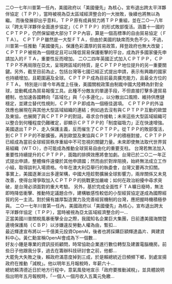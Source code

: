 二○一七年川普第一任內，美國政府以「美國優先」為核心，宣布退出跨太平洋夥伴協定（ＴＰＰ），當時被視為亞太區域經濟整合的一大挫敗，後續也將無以為繼。
而後發展卻出乎意料，ＴＰＰ原有成員努力將ＴＰＰ重組，並在二○一八年以「跨太平洋夥伴全面進步協定」（ＣＰＴＰＰ）的形式敗部復活。涵蓋十一國的ＣＰＴＰＰ，仍然保留絕大部分ＴＰＰ內容，算是一個高標準的自由貿易協定（ＦＴＡ）。
ＣＰＴＰＰ雖然是一大型ＦＴＡ，但由於美國的缺席而失色不少。不過，川普第一任推動「美國優先」、保護色彩濃厚的貿易政策，拜登政府也無大改變；ＣＰＴＰＰ被視為一個穩定且可以降低貿易保護衝擊的平台，成為許多國家優先申請加入的ＦＴＡ，重要性反而增加。
二○二四年英國正式加入ＣＰＴＰＰ，ＣＰＴＰＰ不再局限在亞太，呈現跨區域的特質，是ＣＰＴＰＰ地位提升的另一重要關鍵。另外，截至目前為止，包括台灣等七國已經正式提出申請，表示有興趣的國家也持續增加，且範圍遍及全球。ＣＰＴＰＰ成為目前最具擴充能力，且最全方位的ＦＴＡ。
特別是川普今年再度上任後，美國關稅政策由制裁中國大陸轉為針對全球，並動輒成為貿易報復工具。此種不分敵友的單邊手段，不但直接打擊多邊貿易體制，也加速各國轉向「區域化」與「小多邊化」，以分散出口風險、維持供應鏈穩定，並建立替代性規則，ＣＰＴＰＰ即成為一個極佳選項。
ＣＰＴＰＰ的外溢效應也展現在與其他大型區域組織的連結；例如過去沒有與ＣＰＴＰＰ互動的歐盟及東協，也展開了與ＣＰＴＰＰ的對話，尋求合作接軌；未來這些大型區域組織可以整合到何種程度仍難確定，卻顯示ＣＰＴＰＰ的「制度磁吸力」正在快速增強。
美國退出ＴＰＰ、走入保護主義，反而催生了ＣＰＴＰＰ。從ＴＰＰ的敗部復活，到ＣＰＴＰＰ的不斷擴張，再到歐盟及東協與ＣＰＴＰＰ的積極對接，ＣＰＴＰＰ已經成為當前全球經貿秩序重組中不可忽視的關鍵力量。未來即使無法取代世界貿易組織（ＷＴＯ），亦可能成為推動全球貿易自由化的重要支柱。
台灣若無法加入重要性持續提升的ＣＰＴＰＰ，面臨的排擠效應將會加劇。台灣已於二○二一年正式提出申請，整體條件遠優於其他申請國；然而由於對岸阻撓，始終無法成立工作小組，取得談判入場資格。今年在澳大利亞舉行的執委會，台灣又要再次扣關。
事實上，美國逐漸淡出多邊架構，中國大陸趁勢擴展全球影響力，兩岸關係又未見改善，使得台灣爭取加入ＣＰＴＰＰ的挑戰更加嚴峻；如何在政治紛擾中尋求突破，是台灣必須面對的重大考驗。
另外，基於完成全面性ＦＴＡ曠日廢時，無法即時降低衝擊、推動特定議題合作，建構敏感性較低的小型經貿協定遂成為國際經貿的另一主流。對於擁有雄厚製造實力及完善經貿機制的台灣，應把握時機積極參與。
                    二○一七年川普第一任內，美國政府以「美國優先」為核心，宣布退出跨太平洋夥伴協定（ＴＰＰ），當時被視為亞太區域經濟整合的一...                  
                    正當美國川普關稅風暴衝擊全台之際，我國知名企業巨大集團，日前遭美國海關暨邊境保護局（ＣＢＰ）以涉嫌違反勞動人權為由，暫扣...                  
                    最近輝達宣布將以一千億美元投資OpenAI，後者也將採購巨額輝達晶片、興建資料中心。黃仁勳宣稱OpenAI會成為下一個數...                  
                    好友小鍾是專業的資訊技術顧問，時常協助企業進行數位轉型及建置電腦機房。前些日子他跟我分享，過去在籌辦科技研討會之前，他都...                  
                    大罷免大失敗之後，賴政府滿意度掉到三成，於是賴總統近日頻頻下鄉，到處宣揚政府在推動「減稅」。他以明年五月報稅時，年薪六十...                  
                    總統賴清德近日於地方行程中，意氣風發地宣示「政府要推動減稅」，並具體說明指出明年五月報稅時，「一個人一個月收入五萬元免繳...                  